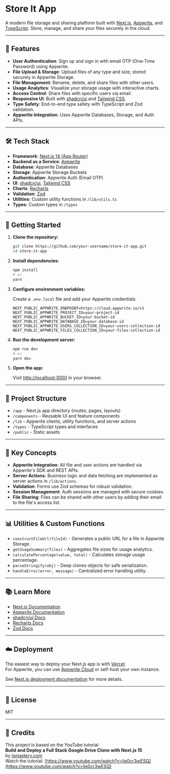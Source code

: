 # Store It App

A modern file storage and sharing platform built with [Next.js](https://nextjs.org), [Appwrite](https://appwrite.io/), and [TypeScript](https://www.typescriptlang.org/). Store, manage, and share your files securely in the cloud.

---

## 🚀 Features

- **User Authentication**: Sign up and sign in with email OTP (One-Time Password) using Appwrite.
- **File Upload & Storage**: Upload files of any type and size, stored securely in Appwrite Storage.
- **File Management**: Rename, delete, and share files with other users.
- **Usage Analytics**: Visualize your storage usage with interactive charts.
- **Access Control**: Share files with specific users via email.
- **Responsive UI**: Built with [shadcn/ui](https://ui.shadcn.com/) and [Tailwind CSS](https://tailwindcss.com/).
- **Type Safety**: End-to-end type safety with TypeScript and Zod validation.
- **Appwrite Integration**: Uses Appwrite Databases, Storage, and Auth APIs.

---

## 🛠️ Tech Stack

- **Framework**: [Next.js 14 (App Router)](https://nextjs.org/)
- **Backend as a Service**: [Appwrite](https://appwrite.io/)
- **Database**: Appwrite Databases
- **Storage**: Appwrite Storage Buckets
- **Authentication**: Appwrite Auth (Email OTP)
- **UI**: [shadcn/ui](https://ui.shadcn.com/), [Tailwind CSS](https://tailwindcss.com/)
- **Charts**: [Recharts](https://recharts.org/)
- **Validation**: [Zod](https://zod.dev/)
- **Utilities**: Custom utility functions in `/lib/utils.ts`
- **Types**: Custom types in `/types`

---

## 🏁 Getting Started

1. **Clone the repository:**

   ```bash
   git clone https://github.com/your-username/store-it-app.git
   cd store-it-app
   ```

2. **Install dependencies:**

   ```bash
   npm install
   # or
   yarn
   ```

3. **Configure environment variables:**

   Create a `.env.local` file and add your Appwrite credentials:

   ```
   NEXT_PUBLIC_APPWRITE_ENDPOINT=https://cloud.appwrite.io/v1
   NEXT_PUBLIC_APPWRITE_PROJECT_ID=your-project-id
   NEXT_PUBLIC_APPWRITE_BUCKET_ID=your-bucket-id
   NEXT_PUBLIC_APPWRITE_DATABASE_ID=your-database-id
   NEXT_PUBLIC_APPWRITE_USERS_COLLECTION_ID=your-users-collection-id
   NEXT_PUBLIC_APPWRITE_FILES_COLLECTION_ID=your-files-collection-id
   ```

4. **Run the development server:**

   ```bash
   npm run dev
   # or
   yarn dev
   ```

5. **Open the app:**

   Visit [http://localhost:3000](http://localhost:3000) in your browser.

---

## 📁 Project Structure

- `/app` - Next.js app directory (routes, pages, layouts)
- `/components` - Reusable UI and feature components
- `/lib` - Appwrite clients, utility functions, and server actions
- `/types` - TypeScript types and interfaces
- `/public` - Static assets

---

## 🧩 Key Concepts

- **Appwrite Integration**: All file and user actions are handled via Appwrite's SDK and REST APIs.
- **Server Actions**: Business logic and data fetching are implemented as server actions in `/lib/actions`.
- **Validation**: Forms use Zod schemas for robust validation.
- **Session Management**: Auth sessions are managed with secure cookies.
- **File Sharing**: Files can be shared with other users by adding their email to the file's access list.

---

## 📊 Utilities & Custom Functions

- `constructFileUrl(fileId)` - Generates a public URL for a file in Appwrite Storage.
- `getUsageSummary(files)` - Aggregates file sizes for usage analytics.
- `calculatePercentage(value, total)` - Calculates storage usage percentage.
- `parseStringify(obj)` - Deep clones objects for safe serialization.
- `handleError(error, message)` - Centralized error handling utility.

---

## 📚 Learn More

- [Next.js Documentation](https://nextjs.org/docs)
- [Appwrite Documentation](https://appwrite.io/docs)
- [shadcn/ui Docs](https://ui.shadcn.com/docs)
- [Recharts Docs](https://recharts.org/en-US/examples)
- [Zod Docs](https://zod.dev/)

---

## ☁️ Deployment

The easiest way to deploy your Next.js app is with [Vercel](https://vercel.com/).  
For Appwrite, you can use [Appwrite Cloud](https://cloud.appwrite.io/) or self-host your own instance.

See [Next.js deployment documentation](https://nextjs.org/docs/app/building-your-application/deploying) for more details.

---

## 📝 License

MIT

---

## 🙏 Credits

This project is based on the YouTube tutorial  
**Build and Deploy a Full Stack Google Drive Clone with Next.js 15**  
by [jsmastery.com](https://jsmastery.com)  
Watch the tutorial: [https://www.youtube.com/watch?v=lie0cr3wESQ](https://www.youtube.com/watch?v=lie0cr3wESQ)
